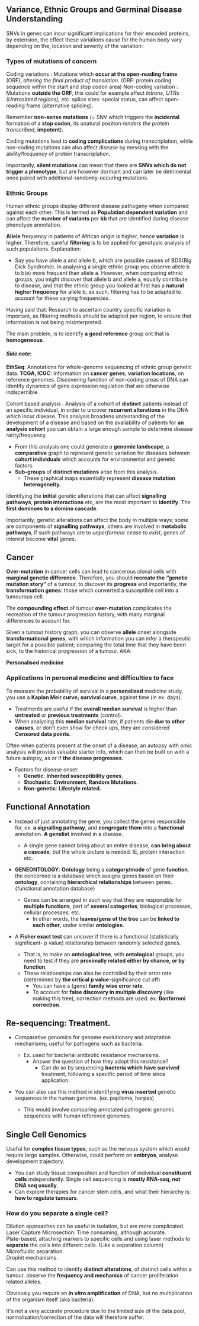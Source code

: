 ## Variance, Ethnic Groups and Germinal Disease Understanding

SNVs in genes can incur significant implications for their encoded proteins, by extension, the effect these variations cause for the human body vary depending on the, location and severity of the variation:

### Types of mutations of concern

Coding variations
: Mutations which **occur at the open-reading frame** (ORF), *altering the final product of translation*. (ORF: protein coding sequence within the start and stop codon area)
Non-coding variation
: Mutations **outside the ORF**, this could for example affect *Introns, UTRs (Untraslated regions), etc.*
splice sites: special status, can affect open-reading frame (alternative splicing).

Remember **non-sense mutations** (= SNV which triggers the **incidental** formation of a **stop codon**, its unatural position *renders the protein transcribed*, **impotent**).

Coding mutations lead to **coding complications** during transcriplation, while non-coding mutations can also affect disease by messing with the ability/frequency of protein transcriplation.

Importantly, **silent mutations** can mean that there are **SNVs which do not trigger a phenotype**, but are however dormant and can later be detrimental once paired with additional-randomly-occuring mutations.

### Ethnic Groups

Human ethnic groups display different disease pathogeny when compared against each other. This is termed as **Population dependent variation** and can affect the **number of variants** per **kb** that are identified during disease phenotype annotation.

**Allele** frequency in patients of African origin is higher, hence **variation** is higher. Therefore, careful **filtering** is to be applied for genotypic analysis of such populations. Explanation:
* Say you have allele a and allele b, which are possible causes of BDS(Big Dick Syndrome). In analysing a single ethnic group you observe allele b to b(e) more frequent than allele a. However, when comparing ethnic groups, you might discover that allele b and allele a, equally contribute to disease, and that the ethnic group you looked at first has a **natural higher frequency** for allele b; as such, filtering has to be adapted to account for these varying frequencies.

Having said that: Research to ascertain country specific variation is important, as filtering methods should be adapted per region, to ensure that information is not being misinterpreted. 

The main problem, is to identify **a good reference** group ont that is **homogeneous**.

#### *Side note*:
**EthSeq**: Annotations for whole-genome sequencing of ethnic group genetic data. **TCGA, ICGC**: Information on **cancer** **genes**, **variation locations**, on reference genomes. Discovering function of non-coding areas of DNA can identify dynamics of gene expression regulation that are otherwise indiscernible. 

Cohort based analysis
: Analysis of a cohort of **distinct** patients instead of an specific individual, in order to uncover **recurrent alterations** in the DNA which incur disease. This analysis broadens undestanding of the development of a disease and based on the availability of patients for **an analysis cohort** you can obtain a large enough sample to determine disease rarity/frequency.

  * From this analysis one could generate a **genomic landscape**, a **comparative** graph to represent genetic variation for diseases between **cohort individuals** which accounts for environmental and genetic factors.   
  * **Sub-groups** of **distinct mutations** arise from this analysis.  
    * These graphical maps essentially represent **disease mutation heterogeneity.**  

Identifying the **initial** genetic alterations that can affect **signalling pathways**, **protein interactions** etc, are the most important to **identify**. The **first dominoes to a domino cascade**. 

Importantly, genetic alterations can affect the body in multiple ways; some are components of **signalling pathways**, others are involved in **metabolic pathways**, if such pathways are to *unperform/or cease to exist*, genes of interest become **vital** genes.

## Cancer
**Over-mutation** in cancer cells can lead to cancerous clonal cells with **marginal genetic difference**. Therefore, you should **recreate the** **“genetic mutation story”** of a tumour, to discover its **progress** and importantly, the **transformation genes**: those which converted a susceptible cell into a tumourous cell. 

The **compounding effect** of tumour **over-mutation** complicates the recreation of the tumour progression history, with many marginal differences to account for.

Given a tumour history graph, you can observe **allele** onset alongside **transformational genes**, with which information you can infer a therapeutic target for a possible patient; comparing the total time that they have been sick, to the historical progression of a tumour. AKA:

**Personalised medicine** 

### Applications in personal medicine and difficulties to face

To measure the probability of survival in a **personalised** medicine study, you use a **Kaplan Meir curve; survival curve**, against time (in ex. days).  
  * Treatments are useful if the **overall median survival** is higher than **untreated** or **previous treatments** (control).  
  * When analysing this **median survival** rate, if patients die **due to other causes**, or don’t even show for check ups, they are considered **Censored data points**.  

 Often when patients present at the onset of a disease, an autopsy with omic analysis will provide valuable starter info, which can then be built on with a future autopsy, as or if **the disease progresses**.   
  * Factors for disease onset:  
    * **Genetic**: **Inherited susceptibility genes**,  
    * **Stochastic**: **Environment, Random Mutations.**  
    * **Non-genetic**: **Lifestyle related.**

## Functional Annotation

* Instead of just annotating the gene, you collect the genes responsible for, ex. **a signalling pathway**, and **congregate them** into a **functional** annotation. **A genelist** involved in a disease.   
  * A single gene cannot bring about an entire disease, **can bring about a cascade**, but the whole picture is needed. IE, protein interaction etc.

* **GENEONTOLOGY**: **Ontology** being a **category/mode** of gene **function**, the concerned is a database which assigns genes based on their **ontology**, containing **hierarchical relationships** between genes. {functional annotation database}  
  * Genes can be arranged in such way that they are responsible for **multiple functions**, part of **several categories**; biological processes, cellular processes, etc.  
    * In other words, the **leaves/gens of the tree** can be **linked to each other**, under similar **ontologies**.  

* A **Fisher exact test** can uncover if there is a functional (statistically significant- p value) relationship between randomly selected genes.  
  * That is, to make an **ontological tree**, with **ontological** groups, you need to test if they are **proximally related either by chance, or by function**.   
  * These relationships can also be controlled by their error rate (determined by **the critical p value**\-significance cut off)   
    * You can have a (gene) **family wise error rate**.    
    * To account for **false discovery in multiple discovery** (like making this tree), correction methods are used: ex. **Bonferroni correction**.

## Re-sequencing: Treatment.

* Comparative genomics for genome evolutionary and adaptation mechanisms; useful for pathogens such as bacteria.  
  * Ex. used for bacterial antibiotic resistance mechanisms.  
    * Answer the question of how they adopt this resistance?  
      * Can do so by sequencing **bacteria which have survived** treatment, following a specific period of time since application. 

* You can also use this method in identifying **virus inserted** genetic sequences in the human genome. (ex. papiloma, herpes)  
  * This would involve comparing annotated pathogenic genomic sequences with human reference genomes.

## Single Cell Genomics

Useful for **complex tissue types**, such as the nervous system which would require large samples. Otherwise, could perform on **embryos**, analyse development trajectory.  
  * You can study tissue composition and function of individual **constituent cells** independently. Single cell sequencing is **mostly RNA-seq, not DNA seq usually**.  
  * Can explore therapies for cancer stem cells, and what their hierarchy is; **how to regulate tumours**.  
  
### How do you separate a single cell?  
Dilution approaches can be useful in isolation, but are more complicated.  
  Laser Capture Microsection: Time consuming, although accurate.  
  Plate-based, attaching markers to specific cells and using laser methods to **separate** the cells into different cells. (Like a separation column)   
  Microfluidic separation.  
  Droplet mechanisms.

Can use this method to identify **distinct alterations**, of distinct cells within a tumour, observe the **frequency and mechanics** of cancer proliferation related alleles.  

Obviously you require an **in vitro amplification** of DNA, but no multiplication of the organism itself (aka bacteria).  

It's not a very accurate procedure due to the limited size of the data pool, normalisation/correction of the data will therefore suffer.